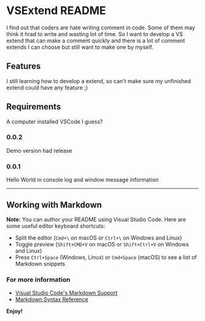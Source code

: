 # VSExtend README

I find out that coders are hate writing comment in code. Some of them may think it hrad to write and wasting lot of time. So I want to develop a VS extend that can make a comment quickly and there is a lot of comment    extends I can choose but still want to make one by myself.

## Features

I still learning how to develop a extend, so can't make sure my unfinished extend could have any feature ;) 

## Requirements

A computer installed VSCode I guess?

### 0.0.2

Demo version had release

### 0.0.1

Hello World in console log and window message information

-----------------------------------------------------------------------------------------------------------

## Working with Markdown

**Note:** You can author your README using Visual Studio Code.  Here are some useful editor keyboard shortcuts:

* Split the editor (`Cmd+\` on macOS or `Ctrl+\` on Windows and Linux)
* Toggle preview (`Shift+CMD+V` on macOS or `Shift+Ctrl+V` on Windows and Linux)
* Press `Ctrl+Space` (Windows, Linux) or `Cmd+Space` (macOS) to see a list of Markdown snippets

### For more information

* [Visual Studio Code's Markdown Support](http://code.visualstudio.com/docs/languages/markdown)
* [Markdown Syntax Reference](https://help.github.com/articles/markdown-basics/)

**Enjoy!**
